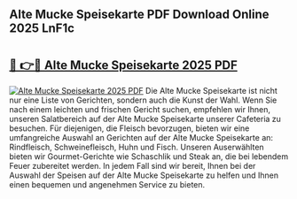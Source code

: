 ## Alte Mucke Speisekarte PDF Download Online 2025 LnF1c

# <h2><a href="http://gc8gbc.nevu.top/?p=Alte+Mucke+Speisekarte">🔗 👉🔴 Alte Mucke Speisekarte 2025 PDF</a></h2>

[![Alte Mucke Speisekarte 2025 PDF](https://i.imgur.com/dBaPXMq.png)](http://gc8gbc.nevu.top/?p=Alte+Mucke+Speisekarte)
Die Alte Mucke Speisekarte ist nicht nur eine Liste von Gerichten, sondern auch die Kunst der Wahl. Wenn Sie nach einem leichten und frischen Gericht suchen, empfehlen wir Ihnen, unseren Salatbereich auf der Alte Mucke Speisekarte unserer Cafeteria zu besuchen. Für diejenigen, die Fleisch bevorzugen, bieten wir eine umfangreiche Auswahl an Gerichten auf der Alte Mucke Speisekarte an: Rindfleisch, Schweinefleisch, Huhn und Fisch. Unseren Auserwählten bieten wir Gourmet-Gerichte wie Schaschlik und Steak an, die bei lebendem Feuer zubereitet werden. In jedem Fall sind wir bereit, Ihnen bei der Auswahl der Speisen auf der Alte Mucke Speisekarte zu helfen und Ihnen einen bequemen und angenehmen Service zu bieten.
